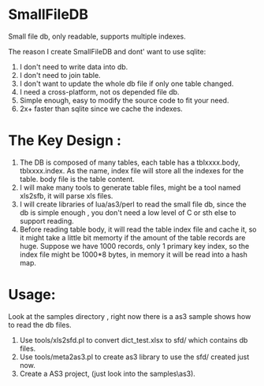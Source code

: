 SmallFileDB
===========

Small file db, only readable, supports multiple indexes.

The reason I create SmallFileDB and dont' want to use sqlite:

1. I don't need to write data into db.
2. I don't need to join table.
3. I don't want to update the whole db file if only one table changed.
4. I need a cross-platform, not os depended file db.
5. Simple enough, easy to modify the source code to fit your need.
6. 2x+ faster than sqlite since we cache the indexes.


The Key Design :
===========

1. The DB is composed of many tables, each table has a tblxxxx.body, tblxxxx.index.  As the name,  index file will store all the indexes for the table. body file is the table content.
2. I will make many tools to generate table files, might  be a tool named xls2sfb, it will parse xls files.
3. I will create libraries of lua/as3/perl to read the small file db, since the db is simple enough , you don't need a low level of C or sth else to support reading.
4. Before reading table body, it will read the table index file and cache it, so it might take a little bit memorty if the amount of the table records are huge. Suppose we have 1000 records, only 1 primary key index,  so the index file might be 1000*8 bytes, in memory it will be read into a hash map.

Usage:
===========
Look at the samples directory  , right now there is a as3 sample shows how to read the db files.

1. Use tools/xls2sfd.pl to convert dict_test.xlsx to sfd/ which contains db files.
2. Use tools/meta2as3.pl to create as3 library to use the sfd/ created just now.
3. Create a AS3 project, (just look into the samples\as3).





